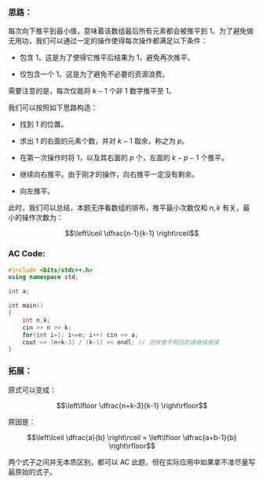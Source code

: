 ### 思路：

每次向下推平到最小值，意味着该数组最后所有元素都会被推平到 $1$。为了避免做无用功，我们可以通过一定的操作使得每次操作都满足以下条件：

- 包含 $1$。这是为了使得它推平后结果为 $1$，避免再次推平。

- 仅包含一个 $1$。这是为了避免不必要的资源浪费。

需要注意的是，每次仅能将 $k-1$ 个非 $1$ 数字推平至 $1$。

我们可以按照如下思路构造：

- 找到 $1$ 的位置。

- 求出 $1$ 的右面的元素个数，并对 $k-1$ 取余，称之为 $p$。

- 在第一次操作时将 $1$，以及其右面的 $p$ 个，左面的 $k-p-1$ 个推平。

- 继续向右推平。由于刚才的操作，向右推平一定没有剩余。

- 向左推平。

此时，我们可以总结，本题无序看数组的排布，推平最小次数仅和 $n,k$ 有关，最小的操作次数为：

$$\left\lceil \dfrac{n-1}{k-1} \right\rceil$$

### AC Code:

```cpp
#include <bits/stdc++.h>
using namespace std;

int a;

int main()
{
    int n,k;
    cin >> n >> k;
    for(int i=1; i<=n; i++) cin >> a;
    cout << (n+k-3) / (k-1) << endl; // 这样做不明白的请继续阅读
}
```

### 拓展：

原式可以变成：

$$\left\lfloor \dfrac{n+k-3}{k-1} \right\rfloor$$

原因是：

$$\left\lceil \dfrac{a}{b} \right\rceil = \left\lfloor \dfrac{a+b-1}{b} \right\rfloor$$

两个式子之间并无本质区别，都可以 AC 此题，但在实际应用中如果拿不准尽量写最原始的式子。